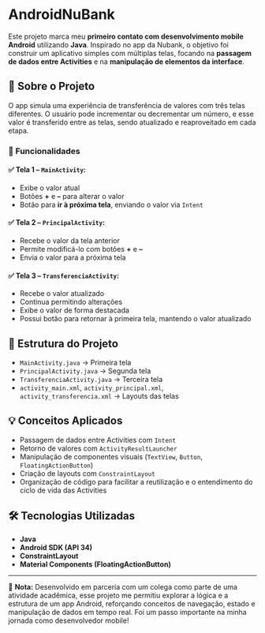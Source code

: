 # AndroidNuBank

Este projeto marca meu **primeiro contato com desenvolvimento mobile Android** utilizando **Java**. Inspirado no app da Nubank, o objetivo foi construir um aplicativo simples com múltiplas telas, focando na **passagem de dados entre Activities** e na **manipulação de elementos da interface**.

## 📱 Sobre o Projeto

O app simula uma experiência de transferência de valores com três telas diferentes. O usuário pode incrementar ou decrementar um número, e esse valor é transferido entre as telas, sendo atualizado e reaproveitado em cada etapa.

### 🚀 Funcionalidades

#### ✅ Tela 1 – `MainActivity`:
- Exibe o valor atual
- Botões **+** e **–** para alterar o valor
- Botão para **ir à próxima tela**, enviando o valor via `Intent`

#### ✅ Tela 2 – `PrincipalActivity`:
- Recebe o valor da tela anterior
- Permite modificá-lo com botões **+** e **–**
- Envia o valor para a próxima tela

#### ✅ Tela 3 – `TransferenciaActivity`:
- Recebe o valor atualizado
- Continua permitindo alterações
- Exibe o valor de forma destacada
- Possui botão para retornar à primeira tela, mantendo o valor atualizado

## 🧱 Estrutura do Projeto

- `MainActivity.java` → Primeira tela
- `PrincipalActivity.java` → Segunda tela
- `TransferenciaActivity.java` → Terceira tela
- `activity_main.xml`, `activity_principal.xml`, `activity_transferencia.xml` → Layouts das telas

## 💡 Conceitos Aplicados

- Passagem de dados entre Activities com `Intent`
- Retorno de valores com `ActivityResultLauncher`
- Manipulação de componentes visuais (`TextView`, `Button`, `FloatingActionButton`)
- Criação de layouts com `ConstraintLayout`
- Organização de código para facilitar a reutilização e o entendimento do ciclo de vida das Activities

## 🛠️ Tecnologias Utilizadas

- **Java**
- **Android SDK (API 34)**
- **ConstraintLayout**
- **Material Components (FloatingActionButton)**

---

📘 **Nota:** Desenvolvido em parceria com um colega como parte de uma atividade acadêmica, esse projeto me permitiu explorar a lógica e a estrutura de um app Android, reforçando conceitos de navegação, estado e manipulação de dados em tempo real. Foi um passo importante na minha jornada como desenvolvedor mobile!
